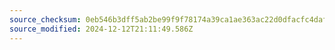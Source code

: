 ```yaml
---
source_checksum: 0eb546b3dff5ab2be99f9f78174a39ca1ae363ac22d0dfacfc4dafc1b361ca5e
source_modified: 2024-12-12T21:11:49.586Z
---
```


